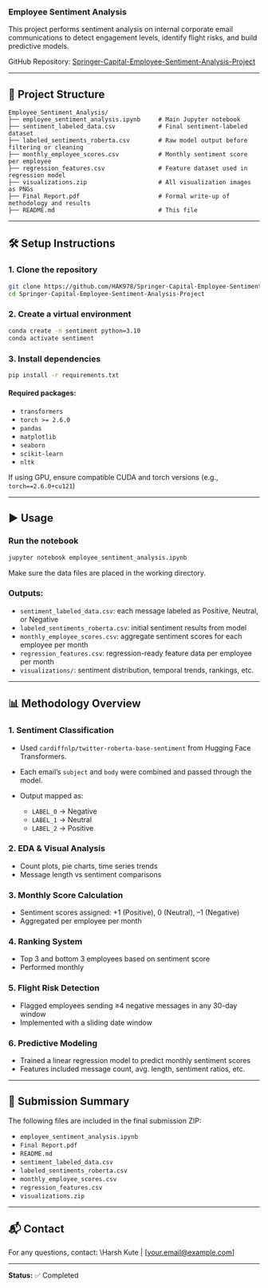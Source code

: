 ### Employee Sentiment Analysis

This project performs sentiment analysis on internal corporate email communications to detect engagement levels, identify flight risks, and build predictive models.

GitHub Repository: [Springer-Capital-Employee-Sentiment-Analysis-Project](https://github.com/HAK978/Springer-Capital-Employee-Sentiment-Analysis-Project)

---

## 📁 Project Structure

```
Employee_Sentiment_Analysis/
├── employee_sentiment_analysis.ipynb     # Main Jupyter notebook
├── sentiment_labeled_data.csv            # Final sentiment-labeled dataset
├── labeled_sentiments_roberta.csv        # Raw model output before filtering or cleaning
├── monthly_employee_scores.csv           # Monthly sentiment score per employee
├── regression_features.csv               # Feature dataset used in regression model
├── visualizations.zip                    # All visualization images as PNGs
├── Final Report.pdf                      # Formal write-up of methodology and results
├── README.md                             # This file
```

---

## 🛠️ Setup Instructions

### 1. Clone the repository

```bash
git clone https://github.com/HAK978/Springer-Capital-Employee-Sentiment-Analysis-Project.git
cd Springer-Capital-Employee-Sentiment-Analysis-Project
```

### 2. Create a virtual environment

```bash
conda create -n sentiment python=3.10
conda activate sentiment
```

### 3. Install dependencies

```bash
pip install -r requirements.txt
```

#### Required packages:

* `transformers`
* `torch >= 2.6.0`
* `pandas`
* `matplotlib`
* `seaborn`
* `scikit-learn`
* `nltk`

If using GPU, ensure compatible CUDA and torch versions (e.g., `torch==2.6.0+cu121`)

---

## ▶️ Usage

### Run the notebook

```bash
jupyter notebook employee_sentiment_analysis.ipynb
```

Make sure the data files are placed in the working directory.

### Outputs:

* `sentiment_labeled_data.csv`: each message labeled as Positive, Neutral, or Negative
* `labeled_sentiments_roberta.csv`: initial sentiment results from model
* `monthly_employee_scores.csv`: aggregate sentiment scores for each employee per month
* `regression_features.csv`: regression-ready feature data per employee per month
* `visualizations/`: sentiment distribution, temporal trends, rankings, etc.

---

## 📊 Methodology Overview

### 1. **Sentiment Classification**

* Used `cardiffnlp/twitter-roberta-base-sentiment` from Hugging Face Transformers.
* Each email’s `subject` and `body` were combined and passed through the model.
* Output mapped as:

  * `LABEL_0` → Negative
  * `LABEL_1` → Neutral
  * `LABEL_2` → Positive

### 2. **EDA & Visual Analysis**

* Count plots, pie charts, time series trends
* Message length vs sentiment comparisons

### 3. **Monthly Score Calculation**

* Sentiment scores assigned: +1 (Positive), 0 (Neutral), –1 (Negative)
* Aggregated per employee per month

### 4. **Ranking System**

* Top 3 and bottom 3 employees based on sentiment score
* Performed monthly

### 5. **Flight Risk Detection**

* Flagged employees sending ≥4 negative messages in any 30-day window
* Implemented with a sliding date window

### 6. **Predictive Modeling**

* Trained a linear regression model to predict monthly sentiment scores
* Features included message count, avg. length, sentiment ratios, etc.

---

## 📌 Submission Summary

The following files are included in the final submission ZIP:

* `employee_sentiment_analysis.ipynb`
* `Final Report.pdf`
* `README.md`
* `sentiment_labeled_data.csv`
* `labeled_sentiments_roberta.csv`
* `monthly_employee_scores.csv`
* `regression_features.csv`
* `visualizations.zip`

---

## 📬 Contact

For any questions, contact: \Harsh Kute | \[[your.email@example.com](mailto:your.email@example.com)]

---

**Status:** ✅ Completed
